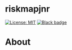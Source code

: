 # riskmapjnr

[![License: MIT](https://img.shields.io/badge/License-MIT-yellow.svg)](https://github.com/12rambau/riskmapjnr/blob/master/LICENSE)
[![Black badge](https://img.shields.io/badge/code%20style-black-000000.svg)](https://github.com/psf/black)

# About


